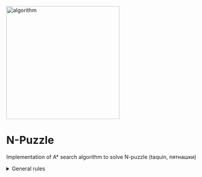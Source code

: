 <img align="center" src="https://media.giphy.com/media/3orifdwhYHTto6JSec/giphy.gif" width="300" alt="algorithm"/>

# N-Puzzle
 Implementation of A* search algorithm to solve N-puzzle (taquin, пятнашки)

<details>
<summary> General rules </summary>

- game starts with a square board made up of N*N cells in random order;  
- every cell contains unique number from 1 to N^2 - 1 and one is empty;  
- algorithm has to find a valid sequence of moves to reach the final state, a.k.a the "snail solution"
- only move one can do in the N-puzzle is to swap the empty cell with one of its
  neighbors
```
3-PUZZLE :                                                          'SNAIL SOLUTION'
                                                                        ⤴
╔═════╦═════╦═════╗                                 ╔═════╦═════╦═════╗
║  3  ║  5  ║  1  ║                                 ║  1  ║  2  ║  3  ║
╠═════╬═════╬═════╣                                 ╠═════╬═════╬═════╣
║  4  ║     ║  8  ║ ──≻ some sequence of moves ──≻  ║  8  ║     ║  4  ║
╠═════╬═════╬═════╣               ...               ╠═════╬═════╬═════╣
║  7  ║  2  ║  6  ║                                 ║  7  ║  6  ║  5  ║
╚═════╩═════╩═════╝                                 ╚═════╩═════╩═════╝
                   ⤵                                                  ⤵
                INITIAL STATE                                       GOAL STATE
```
</details>




